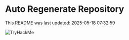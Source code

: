# Auto Regenerate Repository

This README was last updated: 2025-05-18 07:32:59

 ![TryHackMe](https://tryhackme.com/badge/533634)